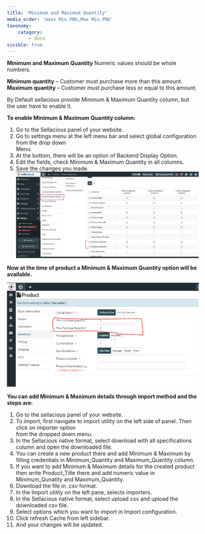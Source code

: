 ```yaml
---
title: 'Minimum and Maximum Quantity'
media_order: 'maxx Min.PNG,Max Min.PNG'
taxonomy:
    category:
        - docs
visible: true
---
```


**Minimum and Maximum Quantity** Numeric values should be whole numbers.

**Minimum quantity** – Customer must purchase more than this amount.
**Maximum quantity** – Customer must purchase less or equal to this amount.

By Default sellacious provide Minimum & Maximum Quantity column, but the user have to enable it.

**To enable Minimum & Maximum Quantity column:**

1. Go to the Sellacious panel of your website.
2. Go to settings menu at the left menu bar and select global configuration from the drop down           
    Menu.
3. At the bottom, there will be an option of Backend Display Option.
4. Edit the fields, check Minimum & Maximum Quantity  in all columns.
5. Save the changes you made.
![](Max%20Min.PNG)

**Now at the time of product a Minimum & Maximum Quantity option will be  available.**

![](maxx%20Min.PNG)


**You can add Minimum & Maximum details through import method and the steps are:**

1.  Go to the sellacious panel of your website.
2. To import, first navigate to import utility on the left side of panel. Then click on importer option  
     from  the dropped down menu.
3. In the Sellacious native format, select download with all specifications column and open the 
     downloaded file.
4. You can create a new product there and add Minimum & Maximum by filling credentials in 
     Minimum_Quantity and Maximum_Quantity column.
5. If you want to add Minimum & Maximum details for the created product then write 
    Product_Title there and add numeric value in Minimum_Qunatity and Maximum_Quantity.
6. Download the file in .csv format.
7. In the Import utility on the left pane, selects importers.
8. In the Sellacious native format, select upload csv and upload the downloaded csv file.
9. Select options which you want to import in Import configuration.
10. Click refresh Cache from left sidebar.
11. And your changes will be updated.

